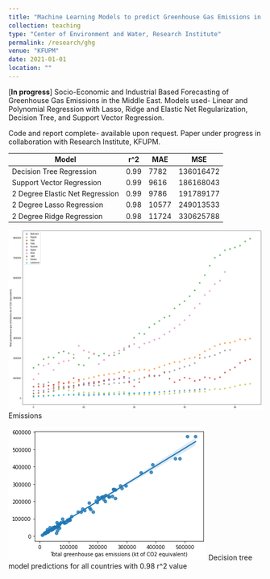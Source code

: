 ```yaml
---
title: "Machine Learning Models to predict Greenhouse Gas Emissions in the Middle East using Industrial and Demographic Data "
collection: teaching
type: "Center of Environment and Water, Research Institute"
permalink: /research/ghg
venue: "KFUPM"
date: 2021-01-01
location: ""
---
```


[**In progress**] Socio-Economic and Industrial Based Forecasting of Greenhouse Gas Emissions in the Middle East. Models used- Linear and Polynomial Regression with Lasso, Ridge and Elastic Net Regularization, Decision Tree, and Support Vector Regression. 

Code and report complete- available upon request. Paper under progress in collaboration with Research Institute, KFUPM. 

Model  | r^2 | MAE  | MSE
-----|-------|--------|-----|
Decision Tree Regression      | 0.99 | 7782| 136016472  
Support Vector Regression      | 0.99      | 9616 | 186168043  
2 Degree Elastic Net Regression      | 0.99 | 9786|191789177 
2 Degree Lasso Regression      | 0.98      | 10577|249013533 
2 Degree Ridge Regression      | 0.98      | 11724|330625788 

![Emissions](/images/ghg.png)
Emissions

![DT](/images/dt.png)
Decision tree model predictions for all countries with 0.98 r^2 value

